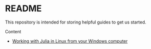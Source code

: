 # README

This repository is intended for storing helpful guides to get us started.

Content

- [Working with Julia in Linux from your Windows computer]()
